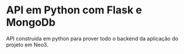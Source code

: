 # API em Python com Flask e MongoDb 

API construida em python para prover todo o backend da aplicação do projeto em Neo3.